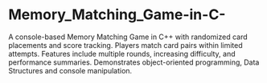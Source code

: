 # Memory_Matching_Game-in-C-
A console-based Memory Matching Game in C++ with randomized card placements and score tracking. Players match card pairs within limited attempts. Features include multiple rounds, increasing difficulty, and performance summaries. Demonstrates object-oriented programming, Data Structures and console manipulation.
